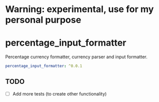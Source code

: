 # Warning: experimental, use for my personal purpose
# percentage_input_formatter

Percentage currency formatter, currency parser and input formatter.

```yaml
percentage_input_formatter: ^0.0.1
```  

## TODO

- [ ] Add more tests (to create other functionality)
